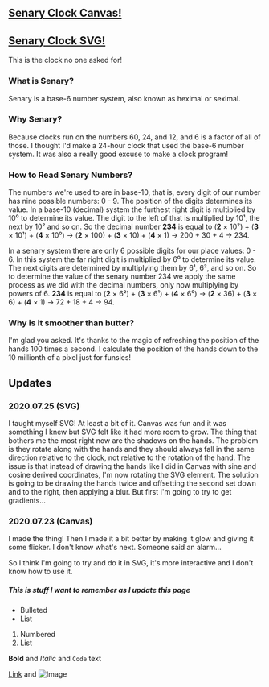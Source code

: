 ## [Senary Clock Canvas!](https://dkallen78.github.io/senary-clock/senaryClock.html)

## [Senary Clock SVG!](https://dkallen78.github.io/senary-clock/senaryClockSVG.html)

This is the clock no one asked for!

### What is Senary?

Senary is a base-6 number system, also known as heximal or seximal. 

### Why Senary?

Because clocks run on the numbers 60, 24, and 12, and 6 is a factor of all of those. I thought I'd make a 24-hour clock that used the base-6 number system. It was also a really good excuse to make a clock program!

### How to Read Senary Numbers?

The numbers we're used to are in base-10, that is, every digit of our number has nine possible numbers: 0 - 9. The position of the digits determines its value. In a base-10 (decimal) system the furthest right digit is multiplied by 10⁰ to determine its value. The digit to the left of that is multiplied by 10¹, the next by 10² and so on. So the decimal number **234** is equal to (**2** × 10²) + (**3** × 10¹) + (**4** × 10⁰) → (**2** × 100) + (**3** × 10) + (**4** × 1) → 200 + 30 + 4 → 234. 

In a senary system there are only 6 possible digits for our place values: 0 - 6. In this system the far right digit is multiplied by 6⁰ to determine its value. The next digits are determined by multiplying them by 6¹, 6², and so on. So to determine the value of the senary number 234 we apply the same process as we did with the decimal numbers, only now multiplying by powers of 6. **234** is equal to (**2** × 6²) + (**3** × 6¹) + (**4** × 6⁰) → (**2** × 36) + (**3** × 6) + (**4** × 1) → 72 + 18 + 4 → 94.  

### Why is it smoother than butter?

I'm glad you asked. It's thanks to the magic of refreshing the position of the hands 100 times a second. I calculate the position of the hands down to the 10 millionth of a pixel just for funsies! 

## Updates

### 2020.07.25 (SVG)

I taught myself SVG! At least a bit of it. Canvas was fun and it was something I knew but SVG felt like it had more room to grow. The thing that bothers me the most right now are the shadows on the hands. The problem is they rotate along with the hands and they should always fall in the same direction relative to the clock, not relative to the rotation of the hand. The issue is that instead of drawing the hands like I did in Canvas with sine and cosine derived coordinates, I'm now rotating the SVG element. The solution is going to be drawing the hands twice and offsetting the second set down and to the right, then applying a blur. But first I'm going to try to get gradients...

### 2020.07.23 (Canvas)

I made the thing! Then I made it a bit better by making it glow and giving it some flicker. I don't know what's next. Someone said an alarm...

So I think I'm going to try and do it in SVG, it's more interactive and I don't know how to use it.



##### This is stuff I want to remember as I update this page

- Bulleted
- List

1. Numbered
2. List

**Bold** and _Italic_ and `Code` text

[Link](url) and ![Image](src)
```
